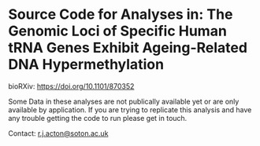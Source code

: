 
<!-- README.md is generated from README.Rmd. Please edit that file -->

# Source Code for Analyses in: The Genomic Loci of Specific Human tRNA Genes Exhibit Ageing-Related DNA Hypermethylation

<!-- badges: start -->

<!-- badges: end -->

bioRXiv: <https://doi.org/10.1101/870352>

Some Data in these analyses are not publically available yet or are only
available by application. If you are trying to replicate this analysis
and have any trouble getting the code to run please get in touch.

Contact: <r.j.acton@soton.ac.uk>
